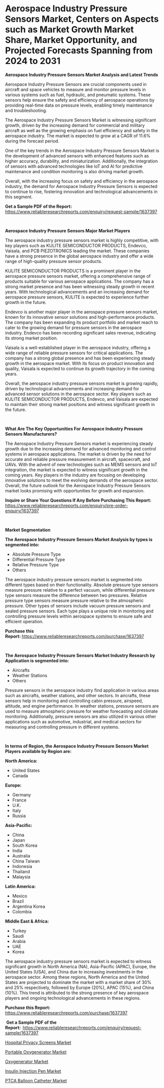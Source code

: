 <p><h1>Aerospace Industry Pressure Sensors Market, Centers on Aspects such as Market Growth Market Share, Market Opportunity, and Projected Forecasts Spanning from 2024 to 2031</h1></p><p><strong>Aerospace Industry Pressure Sensors Market Analysis and Latest Trends</strong></p>
<p><p>Aerospace Industry Pressure Sensors are crucial components used in aircraft and space vehicles to measure and monitor pressure levels in various systems such as fuel, hydraulic, and pneumatic systems. These sensors help ensure the safety and efficiency of aerospace operations by providing real-time data on pressure levels, enabling timely maintenance and troubleshooting.</p><p>The Aerospace Industry Pressure Sensors Market is witnessing significant growth, driven by the increasing demand for commercial and military aircraft as well as the growing emphasis on fuel efficiency and safety in the aerospace industry. The market is expected to grow at a CAGR of 11.6% during the forecast period. </p><p>One of the key trends in the Aerospace Industry Pressure Sensors Market is the development of advanced sensors with enhanced features such as higher accuracy, durability, and miniaturization. Additionally, the integration of sensors with advanced technologies like IoT and AI for predictive maintenance and condition monitoring is also driving market growth.</p><p>Overall, with the increasing focus on safety and efficiency in the aerospace industry, the demand for Aerospace Industry Pressure Sensors is expected to continue to rise, fostering innovation and technological advancements in this segment.</p></p>
<p><strong>Get a Sample PDF of the Report:&nbsp;</strong> <a href="https://www.reliableresearchreports.com/enquiry/request-sample/1637397">https://www.reliableresearchreports.com/enquiry/request-sample/1637397</a></p>
<p>&nbsp;</p>
<p><strong>Aerospace Industry Pressure Sensors Major Market Players</strong></p>
<p><p>The aerospace industry pressure sensors market is highly competitive, with key players such as KULITE SEMICONDUCTOR PRODUCTS, Endevco, Vaisala, and PCB PIEZOTRONICS leading the market. These companies have a strong presence in the global aerospace industry and offer a wide range of high-quality pressure sensor products.</p><p>KULITE SEMICONDUCTOR PRODUCTS is a prominent player in the aerospace pressure sensors market, offering a comprehensive range of products suitable for various aerospace applications. The company has a strong market presence and has been witnessing steady growth in recent years. With technological advancements and an increasing demand for aerospace pressure sensors, KULITE is expected to experience further growth in the future.</p><p>Endevco is another major player in the aerospace pressure sensors market, known for its innovative sensor solutions and high-performance products. The company has been expanding its product portfolio and market reach to cater to the growing demand for pressure sensors in the aerospace industry. Endevco has been recording significant sales revenue, indicating its strong market position.</p><p>Vaisala is a well-established player in the aerospace industry, offering a wide range of reliable pressure sensors for critical applications. The company has a strong global presence and has been experiencing steady growth in the aerospace market. With its focus on product innovation and quality, Vaisala is expected to continue its growth trajectory in the coming years.</p><p>Overall, the aerospace industry pressure sensors market is growing rapidly, driven by technological advancements and increasing demand for advanced sensor solutions in the aerospace sector. Key players such as KULITE SEMICONDUCTOR PRODUCTS, Endevco, and Vaisala are expected to maintain their strong market positions and witness significant growth in the future.</p></p>
<p>&nbsp;</p>
<p><strong>What Are The Key Opportunities For Aerospace Industry Pressure Sensors Manufacturers?</strong></p>
<p><p>The Aerospace Industry Pressure Sensors market is experiencing steady growth due to the increasing demand for advanced monitoring and control systems in aerospace applications. The market is driven by the need for accurate and reliable pressure measurement in aircraft, spacecraft, and UAVs. With the advent of new technologies such as MEMS sensors and IoT integration, the market is expected to witness significant growth in the coming years. Key players in the industry are focusing on developing innovative solutions to meet the evolving demands of the aerospace sector. Overall, the future outlook for the Aerospace Industry Pressure Sensors market looks promising with opportunities for growth and expansion.</p></p>
<p><strong>Inquire or Share Your Questions If Any Before Purchasing This Report:</strong> <a href="https://www.reliableresearchreports.com/enquiry/pre-order-enquiry/1637397">https://www.reliableresearchreports.com/enquiry/pre-order-enquiry/1637397</a></p>
<p>&nbsp;</p>
<p><strong>Market Segmentation</strong></p>
<p><strong>The Aerospace Industry Pressure Sensors Market Analysis by types is segmented into:</strong></p>
<p><ul><li>Absolute Pressure Type</li><li>Differential Pressure Type</li><li>Relative Pressure Type</li><li>Others</li></ul></p>
<p><p>The aerospace industry pressure sensors market is segmented into different types based on their functionality. Absolute pressure type sensors measure pressure relative to a perfect vacuum, while differential pressure type sensors measure the difference between two pressures. Relative pressure type sensors measure pressure relative to the atmospheric pressure. Other types of sensors include vacuum pressure sensors and sealed pressure sensors. Each type plays a unique role in monitoring and controlling pressure levels within aerospace systems to ensure safe and efficient operation.</p></p>
<p><strong>Purchase this Report:&nbsp;</strong><a href="https://www.reliableresearchreports.com/purchase/1637397">https://www.reliableresearchreports.com/purchase/1637397</a></p>
<p>&nbsp;</p>
<p><strong>The Aerospace Industry Pressure Sensors Market Industry Research by Application is segmented into:</strong></p>
<p><ul><li>Aircrafts</li><li>Weather Stations</li><li>Others</li></ul></p>
<p><p>Pressure sensors in the aerospace industry find application in various areas such as aircrafts, weather stations, and other sectors. In aircrafts, these sensors help in monitoring and controlling cabin pressure, airspeed, altitude, and engine performance. In weather stations, pressure sensors are used to measure atmospheric pressure for weather forecasting and climate monitoring. Additionally, pressure sensors are also utilized in various other applications such as automotive, industrial, and medical sectors for measuring and controlling pressure in different systems.</p></p>
<p>&nbsp;</p>
<p><strong>In terms of Region, the Aerospace Industry Pressure Sensors Market Players available by Region are:</strong></p>
<p>
    <p> <strong> North America: </strong>
        <ul>
            <li>United States</li>
            <li>Canada</li>
        </ul>
        </p> 
    <p> <strong> Europe: </strong>
        <ul>
            <li>Germany</li>
            <li>France</li>
            <li>U.K.</li>
            <li>Italy</li>
            <li>Russia</li>
        </ul>
        </p> 
    <p> <strong> Asia-Pacific: </strong>
        <ul>
            <li>China</li>
            <li>Japan</li>
            <li>South Korea</li>
            <li>India</li>
            <li>Australia</li>
            <li>China Taiwan</li>
            <li>Indonesia</li>
            <li>Thailand</li>
            <li>Malaysia</li>
        </ul>
        </p> 
    <p> <strong> Latin America: </strong>
        <ul>
            <li>Mexico</li>
            <li>Brazil</li>
            <li>Argentina Korea</li>
            <li>Colombia</li>
        </ul>
        </p> 
    <p> <strong> Middle East & Africa: </strong>
        <ul>
            <li>Turkey</li>
            <li>Saudi</li>
            <li>Arabia</li>
            <li>UAE</li>
            <li>Korea</li>
        </ul>
    </p>
    </p>
<p><p>The aerospace industry pressure sensors market is expected to witness significant growth in North America (NA), Asia-Pacific (APAC), Europe, the United States (USA), and China due to increasing investments in the aerospace sector. Among these regions, North America and the United States are projected to dominate the market with a market share of 30% and 25% respectively, followed by Europe (20%), APAC (15%), and China (10%). This trend is attributed to the strong presence of key aerospace players and ongoing technological advancements in these regions.</p></p>
<p><strong>Purchase this Report: </strong><a href="https://www.reliableresearchreports.com/purchase/1637397">https://www.reliableresearchreports.com/purchase/1637397</a></p>
<p>&nbsp;<strong>Get a Sample PDF of the Report:&nbsp;&nbsp;</strong><a href="https://www.reliableresearchreports.com/enquiry/request-sample/1637397">https://www.reliableresearchreports.com/enquiry/request-sample/1637397</a></p>
<p><strong></strong></p>
<p><p><a href="https://medium.com/p/6748830fbe4c/edit">Hospital Privacy Screens Market</a></p><p><a href="https://medium.com/p/320f7aee4bd7/edit">Portable Oxygenerator Market</a></p><p><a href="https://medium.com/p/2666ba038da5/edit">Oxygenerator Market</a></p><p><a href="https://medium.com/p/934cd9844a35/edit">Insulin Injection Pen Market</a></p><p><a href="https://medium.com/p/2ee887a9da6c/edit">PTCA Balloon Catheter Market</a></p></p>